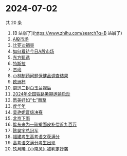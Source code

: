 # 2024-07-02

共 20 条

<!-- BEGIN -->
<!-- 最后更新时间 Tue Jul 02 2024 18:13:37 GMT+0800 (China Standard Time) -->

1. [B 站崩了](https://www.zhihu.com/search?q=B 站崩了)
1. [A股市场](https://www.zhihu.com/search?q=A股市场)
1. [比亚迪销量](https://www.zhihu.com/search?q=比亚迪销量)
1. [如何看待今日A股市场](https://www.zhihu.com/search?q=如何看待今日A股市场)
1. [东方甄选](https://www.zhihu.com/search?q=东方甄选)
1. [特斯拉](https://www.zhihu.com/search?q=特斯拉)
1. [贾玲](https://www.zhihu.com/search?q=贾玲)
1. [小林制药问题保健品调查结果](https://www.zhihu.com/search?q=小林制药问题保健品调查结果)
1. [欧洲杯](https://www.zhihu.com/search?q=欧洲杯)
1. [周迅二封白玉兰视后](https://www.zhihu.com/search?q=周迅二封白玉兰视后)
1. [2024年全国铁路暑期运输启动](https://www.zhihu.com/search?q=2024年全国铁路暑期运输启动)
1. [愿美好如“七”而至](https://www.zhihu.com/search?q=愿美好如“七”而至)
1. [度华年](https://www.zhihu.com/search?q=度华年)
1. [吴艳妮晋级决赛](https://www.zhihu.com/search?q=吴艳妮晋级决赛)
1. [北京下雨](https://www.zhihu.com/search?q=北京下雨)
1. [胖东来为一碗擀面皮补偿近九百万](https://www.zhihu.com/search?q=胖东来为一碗擀面皮补偿近九百万)
1. [陈昊宇总冠军](https://www.zhihu.com/search?q=陈昊宇总冠军)
1. [福建考生高考语文获满分](https://www.zhihu.com/search?q=福建考生高考语文获满分)
1. [高考语文满分考生出现](https://www.zhihu.com/search?q=高考语文满分考生出现)
1. [玖月晞《小南风》被判定抄袭](https://www.zhihu.com/search?q=玖月晞《小南风》被判定抄袭)

<!-- END -->
